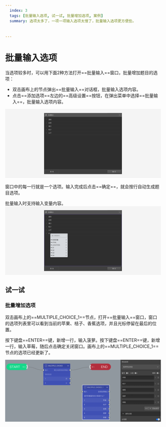 ```yaml
---
  index: 3
  tags: [批量输入选项, 试一试, 批量增加选项, 案例]
  summary: 选项太多了，一项一项输入选项太慢了，批量输入选项更方便些。


---
```







# 批量输入选项

当选项较多时，可以用下面2种方法打开==批量输入==窗口，批量增加题目的选项：

+ 双击画布上的节点弹出==批量输入==对话框，批量输入选项内容。
+ 点击==添加选项==左边的==高级设置==按钮，在弹出菜单中选择==批量输入==，批量输入选项内容。

<img src='./assets/03batchInput/normal.png'>

窗口中的每一行就是一个选项。输入完成后点击==确定==，就会按行自动生成题目选项。

批量输入时支持输入变量内容。
<img src='./assets/03batchInput/variable.png'>

## 试一试

### 批量增加选项

双击画布上的==MULTIPLE_CHOICE_1==节点，打开==批量输入==窗口，窗口的选项列表里可以看到当前的苹果、桔子、香蕉选项，并且光标停留在最后的位置。

按下键盘==ENTER==键，新增一行，输入菠萝。按下键盘==ENTER==键，新增一行，输入草莓，随后点击确定关闭窗口。画布上的==MULTIPLE_CHOICE_1==节点的选项已经更新了。

<img src='./assets/03batchInput/batchAddNewOption.png'>
